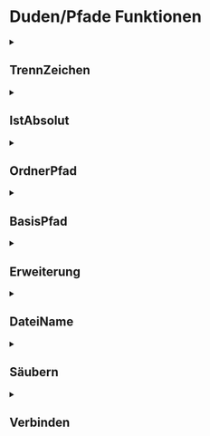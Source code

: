 # Duden/Pfade Funktionen
<details>
<summary><h2>TrennZeichen</h2></summary>
<ul>
<pre>
Gibt den Pfad-Trennzeichen, der dem Betriebssystem entspricht zurück.
Auf Linux: '/'
Auf Windows: '\'
</pre>
</li>
	<li>Rückgabe Typ: <code>Buchstabe</code></li>
</ul>

<h3>Aliase</h3>
<ol>
	<li><code>&#34;Pfad-Trennzeichen&#34;</code></li>
	<li><code>&#34;den Pfad-Trennzeichen&#34;</code></li>
	<li><code>&#34;das Pfad-Trennzeichen&#34;</code></li>
</ol>

<h3>Implementation</h3>
<pre class="language-ddp" tabindex="0">
<code class="language-ddp">
Wenn das Betriebssystem gleich "Windows" ist, gib '\\' zurück.
Gib '/' zurück.

</code>
</pre>
</details>

<details>
<summary><h2>IstAbsolut</h2></summary>
<ul>
<pre>
Gibt zurück ob der gegebene UNIX Pfad ein absoluter oder relativer Pfad ist
</pre>
	<li>Parameter: <code>t</code></li>
	<li>Parameter Typ: <code>Text</code></li>
	<li>Rückgabe Typ: <code>Boolean</code></li>
</ul>

<h3>Aliase</h3>
<ol>
	<li><code>&#34;&lt;t&gt; ein Absoluter Pfad ist&#34;</code></li>
</ol>

<h3>Implementation</h3>
<pre class="language-ddp" tabindex="0">
<code class="language-ddp">
Gib '/' am Anfang von t steht zurück.

</code>
</pre>
</details>

<details>
<summary><h2>OrdnerPfad</h2></summary>
<ul>
<pre>
Gibt den Pfad ohne den letzen Element zurück. 
Falls der Pfad leer ist, wird ein "." zurück gegeben.
Falls der Pfad nur aus "/" gefolg von nicht-"/" Zeichen, wird "/" zurückgegeben.
</pre>
	<li>Parameter: <code>t</code></li>
	<li>Parameter Typ: <code>Text</code></li>
	<li>Rückgabe Typ: <code>Text</code></li>
</ul>

<h3>Aliase</h3>
<ol>
	<li><code>&#34;den Ordnerpfad von &lt;t&gt;&#34;</code></li>
</ol>

<h3>Implementation</h3>
<pre class="language-ddp" tabindex="0">
<code class="language-ddp">
Die Zahl i ist die Länge von t.

Solange i größer als 0 ist, mache:
	Wenn t an der Stelle i gleich '/' ist, dann:
		Der Text dir ist t von 1 bis i.
		Entferne alle '/' nach dir.
		Wenn die Länge von dir gleich 0 ist, gib "/" zurück.

		Gib dir zurück.
	Verringere i um 1.
Gib "." zurück.

</code>
</pre>
</details>

<details>
<summary><h2>BasisPfad</h2></summary>
<ul>
<pre>
Gibt den letzten Element eines Pfades zurück. Falls der Pfad leer ist, wird "." ausgegeben.
</pre>
	<li>Parameter: <code>t</code></li>
	<li>Parameter Typ: <code>Text</code></li>
	<li>Rückgabe Typ: <code>Text</code></li>
</ul>

<h3>Aliase</h3>
<ol>
	<li><code>&#34;den Basispfad von &lt;t&gt;&#34;</code></li>
	<li><code>&#34;der Basispfad von &lt;t&gt;&#34;</code></li>
</ol>

<h3>Implementation</h3>
<pre class="language-ddp" tabindex="0">
<code class="language-ddp">
Der Text t2 ist (t mit allen '/' danach entfernt).
Die Zahl i ist die Länge von t2.
Solange i größer als 0 ist, mache:
	Wenn t2 an der Stelle i gleich '/' ist, dann:
		Gib t2 von (i plus 1) bis (die Länge von t2) zurück.
	Verringere i um 1.
Gib "." zurück.

</code>
</pre>
</details>

<details>
<summary><h2>Erweiterung</h2></summary>
<ul>
<pre>
Gibt die Erweiterung einer Datei zurück. Wenn der Pfad eines Ordners gegeben wurde 
oder der Parameter t leer ist, wird einen leeren Text zurück gegeben.
</pre>
	<li>Parameter: <code>t</code></li>
	<li>Parameter Typ: <code>Text</code></li>
	<li>Rückgabe Typ: <code>Text</code></li>
</ul>

<h3>Aliase</h3>
<ol>
	<li><code>&#34;die Erweiterung der Datei bei &lt;t&gt;&#34;</code></li>
</ol>

<h3>Implementation</h3>
<pre class="language-ddp" tabindex="0">
<code class="language-ddp">
Die Zahl i ist die Länge von t.
Solange i größer als 0 ist, mache:
	Wenn t an der Stelle i gleich '/' ist, gib "" zurück.
	Wenn t an der Stelle i gleich '.' ist, gib t von i bis (die Länge von t) zurück.
	Verringere i um 1.
Gib "" zurück.

</code>
</pre>
</details>

<details>
<summary><h2>DateiName</h2></summary>
<ul>
<pre>
Gibt den Dateinamen einer Datei zurück.
</pre>
	<li>Parameter: <code>t</code></li>
	<li>Parameter Typ: <code>Text</code></li>
	<li>Rückgabe Typ: <code>Text</code></li>
</ul>

<h3>Aliase</h3>
<ol>
	<li><code>&#34;den Dateinamen von &lt;t&gt;&#34;</code></li>
	<li><code>&#34;der Dateiname von &lt;t&gt;&#34;</code></li>
</ol>

<h3>Implementation</h3>
<pre class="language-ddp" tabindex="0">
<code class="language-ddp">
Der Text bf ist der Basispfad von t.
Wenn bf gleich "." ist, gib "" zurück.
Die Zahl i ist 1.
Solange i kleiner als, oder die Länge von bf ist und bf an der Stelle i ungleich '.' ist, erhöhe i um 1.
Gib bf von 1 bis (i minus 1) zurück.

</code>
</pre>
</details>

<details>
<summary><h2>Säubern</h2></summary>
<ul>
<pre>
Säubert/Normalisiert einen UNIX Pfad:
- Ersetzt mehrere aufeinderfolgende '/' durch einen ("///" -> "/")
- Entfernt '.' pfade ("a/." -> "a")
- Entfernt innere '..' pfade und das (nicht-..) element das davor steht ("a/b/.." -> "a")
- Entfernt .. elemente die nach root stehen ("/.." -> "/")

Der gesäuberter Pfad endet mit einem '/' nur wenn es root ist.
Ein leerer Pfad gibt "." zurück.

Entspricht Go's path.clean funktion
https://pkg.go.dev/path#Clean
</pre>
	<li>Parameter: <code>t</code></li>
	<li>Parameter Typ: <code>Text</code></li>
	<li>Rückgabe Typ: <code>Text</code></li>
</ul>

<h3>Aliase</h3>
<ol>
	<li><code>&#34;der Pfad &lt;t&gt; gesäubert&#34;</code></li>
</ol>

<h3>Implementation</h3>
<pre class="language-ddp" tabindex="0">
<code class="language-ddp">
Wenn t gleich "" ist, gib "." zurück.
Der Boolean rooted ist wahr, wenn t an der Stelle 1 gleich '/' ist.
Die Zahl n ist die Länge von t.
Die Text path ist "". [ output text ]
Die Zahl r ist 1. [ next index to process ]
Die Zahl dotdot ist 1. [ index where .. must stop ]
Wenn rooted gleich wahr ist, dann:
	Füge '/' an path an.
	Speichere 2 in r.
	Speichere 2 in dotdot.

Solange r kleiner als, oder n ist, mache:
	[Schreibe r auf eine Zeile.]
	Wenn t an der Stelle r gleich '/' ist, dann:
		[ empty path element ]
		Erhöhe r um 1. [skip /]
	Wenn aber t an der Stelle r gleich '.' ist und (r gleich n ist oder t an der Stelle (r plus 1) gleich '/' ist), dann:
		[ . element ]
		Erhöhe r um 1. [skip .]
	Wenn aber t an der Stelle r gleich '.' ist und t an der Stelle (r plus 1) gleich '.' ist und (r plus 1 gleich n ist oder t an der Stelle (r plus 2) gleich '/' ist), dann:
		[ .. element: remove last / ]
		Erhöhe r um 2. 
		Wenn die Länge von path größer als, oder dotdot ist, dann:
			Mache:
				Wenn die Länge von path gleich 1 ist, dann:
					Speichere "" in path.
				Sonst
					Speichere path von 1 bis (die Länge von path minus 1) in path.
			Solange die Länge von path größer als dotdot ist und path an der Stelle (die Länge von path minus 1) ungleich '/' ist.
		Wenn aber rooted gleich falsch ist, dann:
			[ cannot backtrack, but not rooted, so append .. element ]
			Wenn die Länge von path größer als 0 ist, dann:
				Füge '/' an path an.
			Füge ".." an path an.
			Speichere die Länge von path in dotdot.
	Sonst:
		[ add slash if needed ]
		Wenn rooted und die Länge von path ungleich 1 ist oder nicht rooted und die Länge von path ungleich 0 ist, dann:
			Füge '/' an path an.

		Solange r kleiner als, oder n ist und t an der Stelle r ungleich '/' ist, mache:
			Füge (t an der Stelle r) an path an.
			Erhöhe r um 1.

Wenn path leer ist, speichere "." in path.
Gib path zurück.

</code>
</pre>
</details>

<details>
<summary><h2>Verbinden</h2></summary>
<ul>
<pre>
Verbindet zwei UNIX Pfade mit einem '/' und säubert zuletzt.
</pre>
	<li>Parameter: <code>a</code>, <code>b</code></li>
	<li>Parameter Typen: <code>Text</code>, <code>Text</code></li>
	<li>Rückgabe Typ: <code>Text</code></li>
</ul>

<h3>Aliase</h3>
<ol>
	<li><code>&#34;die Pfade &lt;a&gt; und &lt;b&gt; verbunden&#34;</code></li>
</ol>

<h3>Implementation</h3>
<pre class="language-ddp" tabindex="0">
<code class="language-ddp">
Wenn a leer ist, gib b zurück.
Wenn b leer ist, gib a zurück.
Gib der Pfad (a verkettet mit '/' verkettet mit b) gesäubert zurück.

</code>
</pre>
</details>


